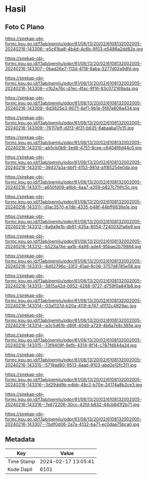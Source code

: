 # Hasil

## Foto C Plano

https://sirekap-obj-formc.kpu.go.id/f3ab/pemilu/pdpr/61/08/13/20/02/6108132002005-20240216-143306--e5c61ba8-4b4d-4c6b-8f03-e5486a2dd82e.jpg

https://sirekap-obj-formc.kpu.go.id/f3ab/pemilu/pdpr/61/08/13/20/02/6108132002005-20240216-143307--0bad26e7-112d-4118-8aba-3277d02a9dfd.jpg

https://sirekap-obj-formc.kpu.go.id/f3ab/pemilu/pdpr/61/08/13/20/02/6108132002005-20240216-143308--c1b2e76c-d7ec-4fac-9f16-83c072169ada.jpg

https://sirekap-obj-formc.kpu.go.id/f3ab/pemilu/pdpr/61/08/13/20/02/6108132002005-20240216-143309--6d3625e3-8071-4ef1-9b1e-5f87a808a434.jpg

https://sirekap-obj-formc.kpu.go.id/f3ab/pemilu/pdpr/61/08/13/20/02/6108132002005-20240216-143309--76117eff-d2f3-4f31-b635-6abaaba17c15.jpg

https://sirekap-obj-formc.kpu.go.id/f3ab/pemilu/pdpr/61/08/13/20/02/6108132002005-20240216-143310--ab5cb0b9-3ed6-4751-8cee-c6404f6d44c0.jpg

https://sirekap-obj-formc.kpu.go.id/f3ab/pemilu/pdpr/61/08/13/20/02/6108132002005-20240216-143310--38437a3a-bbf1-4153-981d-a1f85254e0da.jpg

https://sirekap-obj-formc.kpu.go.id/f3ab/pemilu/pdpr/61/08/13/20/02/6108132002005-20240216-143311--a650fd09-a6bb-4aa7-a359-b827c7f4fc5c.jpg

https://sirekap-obj-formc.kpu.go.id/f3ab/pemilu/pdpr/61/08/13/20/02/6108132002005-20240216-143311--d1ac3570-e7db-4335-b48f-44bff6836e1e.jpg

https://sirekap-obj-formc.kpu.go.id/f3ab/pemilu/pdpr/61/08/13/20/02/6108132002005-20240216-143312--8a9a9e1b-db91-435a-8054-7240032fa6e9.jpg

https://sirekap-obj-formc.kpu.go.id/f3ab/pemilu/pdpr/61/08/13/20/02/6108132002005-20240216-143312--b523a74e-aa1b-4a98-ade4-95bae2b79884.jpg

https://sirekap-obj-formc.kpu.go.id/f3ab/pemilu/pdpr/61/08/13/20/02/6108132002005-20240216-143313--8d02796c-33f2-41ad-8c06-3757d8785e58.jpg

https://sirekap-obj-formc.kpu.go.id/f3ab/pemilu/pdpr/61/08/13/20/02/6108132002005-20240216-143313--3815a42d-0952-4268-9727-d759f0a841b8.jpg

https://sirekap-obj-formc.kpu.go.id/f3ab/pemilu/pdpr/61/08/13/20/02/6108132002005-20240216-143314--03a1127d-b20a-413f-b747-d1112c4929ac.jpg

https://sirekap-obj-formc.kpu.go.id/f3ab/pemilu/pdpr/61/08/13/20/02/6108132002005-20240216-143314--a3c5d61b-d69f-40d9-a729-4b6a7e8c385e.jpg

https://sirekap-obj-formc.kpu.go.id/f3ab/pemilu/pdpr/61/08/13/20/02/6108132002005-20240216-143315--73f9409f-8efb-4314-8f14-c787fd844a24.jpg

https://sirekap-obj-formc.kpu.go.id/f3ab/pemilu/pdpr/61/08/13/20/02/6108132002005-20240216-143315--5719ad80-9513-4aad-9103-abd2e12fc311.jpg

https://sirekap-obj-formc.kpu.go.id/f3ab/pemilu/pdpr/61/08/13/20/02/6108132002005-20240216-143316--3d29dd9b-e4bb-48c2-b70e-24174a8b2ce3.jpg

https://sirekap-obj-formc.kpu.go.id/f3ab/pemilu/pdpr/61/08/13/20/02/6108132002005-20240216-143316--7e872206-30cc-42fd-b832-44cb841f2b71.jpg

https://sirekap-obj-formc.kpu.go.id/f3ab/pemilu/pdpr/61/08/13/20/02/6108132002005-20240216-143307--7bdf0d06-2a7a-4132-ba71-ec0daa75bca0.jpg


## Metadata

| Key        | Value               |
| ---------- | ------------------- |
| Time Stamp | 2024-02-17 13:05:41 |
| Kode Dapil | 6101                |



